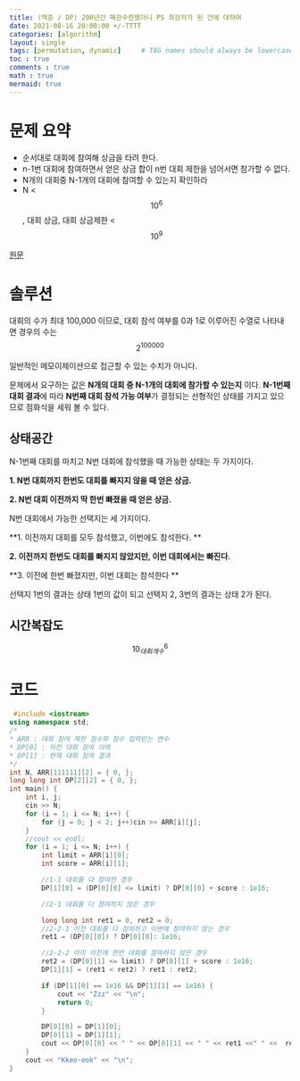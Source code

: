 ```yaml
---
title: (백준 / DP) 200년간 폐관수련했더니 PS 최강자가 된 건에 대하여
date: 2021-08-16 20:00:00 +/-TTTT
categories: [algorithm]
layout: single
tags: [permutation, dynamic]     # TAG names should always be lowercase
toc : true
comments : true
math : true
mermaid: true
---
```


# 문제 요약
- 순서대로 대회에 참여해 상금을 타려 한다.
- n-1번 대회에 참여하면서 얻은 상금 합이 n번 대회 제한을 넘어서면 참가할 수 없다.
- N개의 대회중 N-1개의 대회에 참여할 수 있는지 확인하라
- N < $$10^6$$, 대회 상금, 대회 상금제한 < $$ 10^9 $$


[원문](https://www.acmicpc.net/problem/19582)

# 솔루션
대회의 수가 최대 100,000 이므로, 대회 참석 여부를 0과 1로 이루어진 수열로 나타내면 경우의 수는 $$ 2^{100000} $$ 

일반적인 메모이제이션으로 접근할 수 있는 수치가 아니다.

 문제에서 요구하는 값은 **N개의 대회 중 N-1개의 대회에 참가할 수 있는지** 이다. **N-1번째 대회 결과**에 따라 **N번째 대회 참석 가능 여부**가 결정되는 선형적인 상태를 가지고 있으므로 점화식을 세워 볼 수 있다.



## 상태공간

N-1번째 대회를 마치고 N번 대회에 참석했을 때 가능한 상태는 두 가지이다.

**1. N번 대회까지 한번도 대회를 빠지지 않을 때 얻은 상금.**

**2. N번 대회 이전까지 딱 한번 빠졌을 때 얻은 상금.**



N번 대회에서 가능한 선택지는 세 가지이다.

**1. 이전까지 대회를 모두 참석했고, 이번에도 참석한다. **

**2. 이전까지 한번도 대회를 빠지지 않았지만, 이번 대회에서는 빠진다.**

**3. 이전에 한번 빠졌지만, 이번 대회는 참석한다 **



선택지 1번의 결과는 상태 1번의 값이 되고 선택지 2, 3번의 결과는 상태 2가 된다.



## 시간복잡도
$$10^{6}_{대회개수}$$



# 코드
```c++
 #include <iostream>
using namespace std;
/*
* ARR : 대회 참여 제한 점수와 점수 입력받는 변수
* DP[0] : 이전 대회 참여 이력
* DP[1] : 현재 대회 참여 결과
*/
int N, ARR[111111][2] = { 0, };
long long int DP[2][2] = { 0, };
int main() {
	int i, j;
	cin >> N;
	for (i = 1; i <= N; i++) {
		for (j = 0; j < 2; j++)cin >> ARR[i][j];
	}
	//cout << endl;
	for (i = 1; i <= N; i++) {
		int limit = ARR[i][0];
		int score = ARR[i][1];

		//1-1 대회를 다 참여한 경우
		DP[1][0] = (DP[0][0] <= limit) ? DP[0][0] + score : 1e16;

		//2-1 대회를 다 참여하지 않은 경우

		long long int ret1 = 0, ret2 = 0;
		//2-2-1 이전 대회를 다 참여하고 이번에 참여하지 않는 경우
		ret1 = (DP[0][0]) ? DP[0][0]: 1e16;

		//2-2-2 이미 이전에 한번 대회를 참여하지 않은 경우
		ret2 = (DP[0][1] <= limit) ? DP[0][1] + score : 1e16;
		DP[1][1] = (ret1 < ret2) ? ret1 : ret2;

		if (DP[1][0] == 1e16 && DP[1][1] == 1e16) {
			cout << "Zzz" << "\n";
			return 0;
		}

		DP[0][0] = DP[1][0];
		DP[0][1] = DP[1][1];
		cout << DP[0][0] << " " << DP[0][1] << " " << ret1 <<" " <<  ret2 <<  "\n";
	}
	cout << "Kkeo-eok" << "\n";
}

```